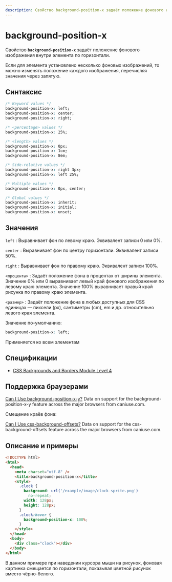 ```yaml
---
description: Свойство background-position-x задаёт положение фонового изображения внутри элемента по горизонтали
---
```


# background-position-x

Свойство **`background-position-x`** задаёт положение фонового изображения внутри элемента по горизонтали.

Если для элемента установлено несколько фоновых изображений, то можно изменять положение каждого изображения, перечисляя значения через запятую.

## Синтаксис

```css
/* Keyword values */
background-position-x: left;
background-position-x: center;
background-position-x: right;

/* <percentage> values */
background-position-x: 25%;

/* <length> values */
background-position-x: 0px;
background-position-x: 1cm;
background-position-x: 8em;

/* Side-relative values */
background-position-x: right 3px;
background-position-x: left 25%;

/* Multiple values */
background-position-x: 0px, center;

/* Global values */
background-position-x: inherit;
background-position-x: initial;
background-position-x: unset;
```

## Значения

`left`
: Выравнивает фон по левому краю. Эквивалент записи 0 или 0%.

`center`
: Выравнивает фон по центру горизонтали. Эквивалент записи 50%.

`right`
: Выравнивает фон по правому краю. Эквивалент записи 100%.

`<проценты>`
: Задаёт положение фона в процентах от ширины элемента. Значение 0% или 0 выравнивает левый край фонового изображения по левому краю элемента. Значение 100% выравнивает правый край рисунка по правому краю элемента.

`<размер>`
: Задаёт положение фона в любых доступных для CSS единицах — пиксели (px), сантиметры (cm), em и др. относительно левого края элемента.

Значение по-умолчанию:

```css
background-position-x: left;
```

Применяется ко всем элементам

## Спецификации

- [CSS Backgrounds and Borders Module Level 4](https://drafts.csswg.org/css-backgrounds-4/#background-position-longhands)

## Поддержка браузерами

<p class="ciu_embed" data-feature="background-position-x-y" data-periods="future_1,current,past_1,past_2">
  <a href="http://caniuse.com/#feat=background-position-x-y">Can I Use background-position-x-y?</a> Data on support for the background-position-x-y feature across the major browsers from caniuse.com.
</p>

Смещение краёв фона:

<p class="ciu_embed" data-feature="css-background-offsets" data-periods="future_1,current,past_1,past_2">
  <a href="http://caniuse.com/#feat=css-background-offsets">Can I Use css-background-offsets?</a> Data on support for the css-background-offsets feature across the major browsers from caniuse.com.
</p>

## Описание и примеры

```html
<!DOCTYPE html>
<html>
  <head>
    <meta charset="utf-8" />
    <title>background-position-x</title>
    <style>
      .clock {
        background: url('/example/image/clock-sprite.png')
          no-repeat;
        width: 128px;
        height: 128px;
      }
      .clock:hover {
        background-position-x: 100%;
      }
    </style>
  </head>
  <body>
    <div class="clock"></div>
  </body>
</html>
```

В данном примере при наведении курсора мыши на рисунок, фоновая картинка смещается по горизонтали, показывая цветной рисунок вместо чёрно-белого.
